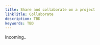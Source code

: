 ```yaml
---
title: Share and collaborate on a project
linkTitle: Collaborate
description: TBD
keywords: TBD
---
```


Incoming..